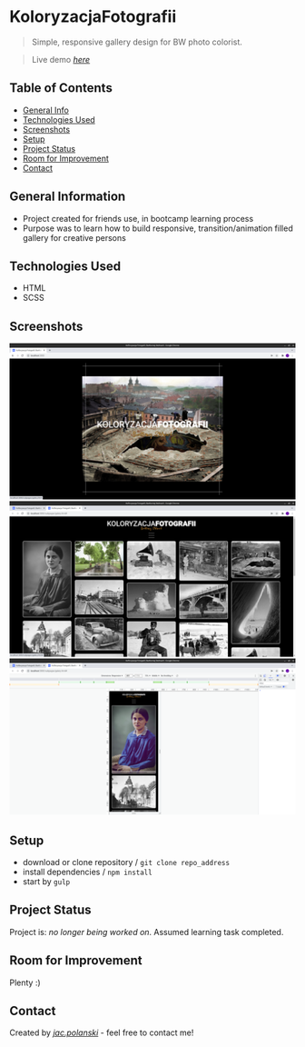 
# KoloryzacjaFotografii
> Simple, responsive gallery design for BW photo colorist.  

> Live demo [_here_](https://jacpolanski.github.io/KoloryzacjaFotografii/)

## Table of Contents
* [General Info](#general-information)
* [Technologies Used](#technologies-used)
* [Screenshots](#screenshots)
* [Setup](#setup)
* [Project Status](#project-status)
* [Room for Improvement](#room-for-improvement)
* [Contact](#contact)



## General Information
- Project created for friends use, in bootcamp learning process
- Purpose was to learn how to build responsive, transition/animation filled gallery for creative persons


## Technologies Used
- HTML
- SCSS


## Screenshots
![1](./screenshots/1.png)
![2](./screenshots/2.png)
![3](./screenshots/3.png)


## Setup
- download or clone repository / `git clone repo_address`
- install dependencies / `npm install`
- start by `gulp`


## Project Status
Project is: _no longer being worked on_. Assumed learning task completed.


## Room for Improvement
Plenty :)

## Contact
Created by [_jac.polanski_](https://www.linkedin.com/in/polanski-jacek/) - feel free to contact me!
